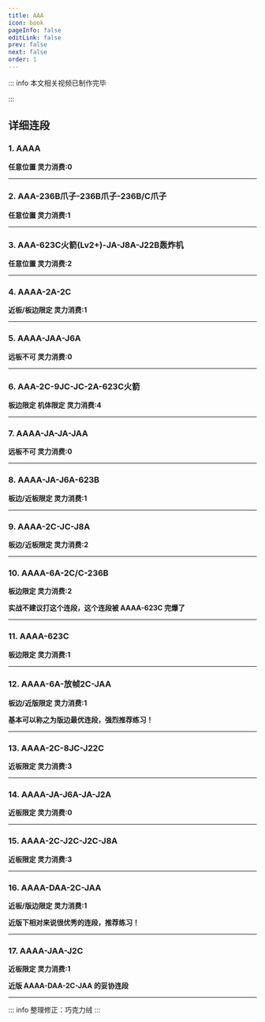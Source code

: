 ```yaml
---
title: AAA
icon: book
pageInfo: false
editLink: false
prev: false
next: false
order: 1
---
```


::: info 本文相关视频已制作完毕

<BiliBili bvid="BV1KgYbevEr2" width="60%" ratio="4:3"/>

:::

## **详细连段**

### 1. **AAAA**
**任意位置 灵力消费:0**


<BiliBili aid="112926534929118" cid="500001642777526" width="40%" ratio="4:3"/>

---

### 2. **AAA-236B爪子-236B爪子-236B/C爪子**
**任意位置 灵力消费:1**

<BiliBili aid="112926534929118" cid="500001642728290" width="40%" ratio="4:3"/>

---

### 3. **AAA-623C火箭(Lv2+)-JA-J8A-J22B轰炸机**
**任意位置 灵力消费:2**

<BiliBili aid="112926534929118" cid="500001642728428" width="40%" ratio="4:3"/>

---

### 4. **AAAA-2A-2C**
**近板/板边限定 灵力消费:1**

<BiliBili aid="112926534929118" cid="500001642756419" width="40%" ratio="4:3"/>

---

### 5. **AAAA-JAA-J6A**
**远板不可 灵力消费:0**


<BiliBili aid="112926534929118" cid="500001642762145" width="40%" ratio="4:3"/>

---

### 6. **AAA-2C-9JC-JC-2A-623C火箭**
**板边限定 机体限定 灵力消费:4**

<BiliBili aid="112926534929118" cid="500001642775517" width="40%" ratio="4:3"/>

---

### 7. **AAAA-JA-JA-JAA**
**远板不可 灵力消费:0**

<BiliBili aid="112926534929118" cid="500001642812539" width="40%" ratio="4:3"/>

---

### 8. **AAAA-JA-J6A-623B**
**板边/近板限定 灵力消费:1**

<BiliBili aid="112926534929118" cid="500001642816258" width="40%" ratio="4:3"/>

---

### 9. **AAAA-2C-JC-J8A**
**板边/近板限定 灵力消费:2**

<BiliBili aid="112926534929118" cid="500001642873106" width="40%" ratio="4:3"/>

---

### 10. **AAAA-6A-2C/C-236B**
**板边限定 灵力消费:2**

<BiliBili aid="112926534929118" cid="500001642881232" width="40%" ratio="4:3"/>

**实战不建议打这个连段，这个连段被 AAAA-623C 完爆了**

---

### 11. **AAAA-623C**
**板边限定 灵力消费:1**

<BiliBili aid="112926534929118" cid="500001642884001" width="40%" ratio="4:3"/>

---

### 12. **AAAA-6A-放帧2C-JAA**
**板边/近版限定 灵力消费:1**

<BiliBili aid="112926534929118" cid="500001642885932" width="40%" ratio="4:3"/>

**基本可以称之为版边最优连段，强烈推荐练习！**

---

### 13. **AAAA-2C-8JC-J22C**
**近板限定 灵力消费:3**

<BiliBili aid="112926534929118" cid="500001642891517" width="40%" ratio="4:3"/>

---

### 14. **AAAA-JA-J6A-JA-J2A**
**近板限定 灵力消费:0**

<BiliBili aid="112926534929118" cid="500001642892199" width="40%" ratio="4:3"/>

---

### 15. **AAAA-2C-J2C-J2C-J8A**
**近板限定 灵力消费:3**

<BiliBili aid="112926534929118" cid="500001642893596" width="40%" ratio="4:3"/>

---

### 16. **AAAA-DAA-2C-JAA**
**近板/版边限定 灵力消费:1**

<BiliBili aid="112926534929118" cid="500001642908705" width="40%" ratio="4:3"/>

**近版下相对来说很优秀的连段，推荐练习！**

---

### 17. **AAAA-JAA-J2C**
**近板限定 灵力消费:1**

<BiliBili aid="112926534929118" cid="500001642910678" width="40%" ratio="4:3"/>

**近版 AAAA-DAA-2C-JAA 的妥协连段**

---
::: info
整理修正：巧克力绒
:::